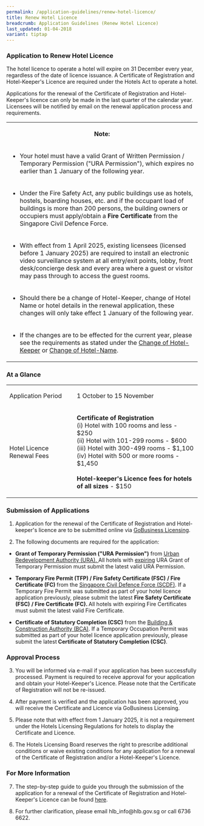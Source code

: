 ```yaml
---
permalink: /application-guidelines/renew-hotel-licence/
title: Renew Hotel Licence
breadcrumb: Application Guidelines (Renew Hotel Licence)
last_updated: 01-04-2018
variant: tiptap
---
```

<h3><strong>Application to Renew Hotel Licence</strong></h3>
<p>The hotel licence to operate a hotel will expire on 31 December every
year, regardless of the date of licence issuance. A Certificate of Registration
and Hotel-Keeper's Licence are required under the Hotels Act to operate
a hotel.</p>
<p>Applications for the renewal of the Certificate of Registration and Hotel-Keeper's
licence can only be made in the last quarter of the calendar year. Licensees
will be notified by email on the renewal application process and requirements.</p>
<table style="minWidth: 25px">
<colgroup>
<col>
</colgroup>
<tbody>
<tr>
<th rowspan="1" colspan="1">
<p>Note:</p>
</th>
</tr>
<tr>
<td rowspan="1" colspan="1">
<ul data-tight="true" class="tight">
<li>
<p>Your hotel must have a valid Grant of Written Permission / Temporary Permission
("URA Permission"), which expires no earlier than 1 January of the following
year.</p>
</li>
</ul>
</td>
</tr>
<tr>
<td rowspan="1" colspan="1">
<ul data-tight="true" class="tight">
<li>
<p>Under the Fire Safety Act, any public buildings use as hotels, hostels,
boarding houses, etc. and if the occupant load of buildings is more than
200 persons, the building owners or occupiers must apply/obtain a <strong>Fire Certificate</strong> from
the Singapore Civil Defence Force.</p>
</li>
</ul>
</td>
</tr>
<tr>
<td rowspan="1" colspan="1">
<ul data-tight="true" class="tight">
<li>
<p>With effect from 1 April 2025, existing licensees (licensed before 1 January
2025) are required to install an electronic video surveillance system at
all entry/exit points, lobby, front desk/concierge desk and every area
where a guest or visitor may pass through to access the guest rooms.</p>
</li>
</ul>
</td>
</tr>
<tr>
<td rowspan="1" colspan="1">
<ul data-tight="true" class="tight">
<li>
<p>Should there be a change of Hotel-Keeper, change of Hotel Name or hotel
details in the renewal application, these changes will only take effect
1 January of the following year.</p>
</li>
</ul>
</td>
</tr>
<tr>
<td rowspan="1" colspan="1">
<ul data-tight="true" class="tight">
<li>
<p>If the changes are to be effected for the current year, please see the
requirements as stated under the <a href="https://www.hlb.gov.sg/application-guidelines/change-of-hotel-keeper/" rel="noopener noreferrer nofollow" target="_blank">Change of Hotel-Keeper</a> or
<a href="https://www.hlb.gov.sg/application-guidelines/change-of-hotel-name/" rel="noopener noreferrer nofollow" target="_blank">Change of Hotel-Name</a>.</p>
</li>
</ul>
</td>
</tr>
</tbody>
</table>
<p></p>
<h3><strong>At a Glance</strong></h3>
<table style="minWidth: 50px">
<colgroup>
<col>
<col>
</colgroup>
<tbody>
<tr>
<td rowspan="1" colspan="1">
<p>Application Period</p>
</td>
<td rowspan="1" colspan="1">
<p>1 October to 15 November</p>
</td>
</tr>
<tr>
<td rowspan="1" colspan="1">
<p>Hotel Licence Renewal Fees</p>
</td>
<td rowspan="1" colspan="1">
<p><strong>Certificate of Registration</strong> 
<br>(i) Hotel with 100 rooms and less - $250
<br>(ii) Hotel with 101-299 rooms - $600
<br>(iii) Hotel with 300-499 rooms - $1,100
<br>(iv) Hotel with 500 or more rooms - $1,450
<br>
<br><strong>Hotel-keeper's Licence fees for hotels of all sizes</strong> -
$150
<br>
</p>
</td>
</tr>
</tbody>
</table>
<h3><strong>Submission of Applications</strong></h3>
<ol data-tight="true" class="tight">
<li>
<p>Application for the renewal of the Certificate of Registration and Hotel-keeper's
licence are to be submitted online via <a href="https://www.gobusiness.gov.sg/licences" rel="noopener noreferrer nofollow" target="_blank">GoBusiness Licensing</a>.</p>
</li>
<li>
<p>The following documents are required for the application:</p>
</li>
</ol>
<ul data-tight="true" class="tight">
<li>
<p><strong>Grant of Temporary Permission ("URA Permission")</strong> from
<a href="https://www.ura.gov.sg/" rel="noopener noreferrer nofollow" target="_blank"><u>Urban Redevelopment Authority (URA). </u>
</a>All hotels with <u>expiring</u> URA Grant of Temporary Permission must submit
the latest valid URA Permission.</p>
</li>
<li>
<p><strong>Temporary Fire Permit (TFP) / Fire Safety Certificate (FSC)</strong>  <strong>/ Fire Certificate (FC) </strong>from
the <a href="https://www.scdf.gov.sg/" rel="noopener noreferrer nofollow" target="_blank"><u>Singapore Civil Defence Force (SCDF)</u></a>.
If a Temporary Fire Permit was submitted as part of your hotel licence
application previously, please submit the latest <strong>Fire Safety Certificate (FSC)</strong>  <strong>/ Fire Certificate (FC). </strong>All
hotels with expiring Fire Certificates must submit the latest valid Fire
Certificate.</p>
</li>
<li>
<p><strong>Certificate of Statutory Completion (CSC)</strong> from the <a href="https://www.bca.gov.sg/" rel="noopener noreferrer nofollow" target="_blank"><u>Building &amp; Construction Authority (BCA)</u></a>.
If a Temporary Occupation Permit was submitted as part of your hotel licence
application previously, please submit the latest<strong> Certificate of Statutory Completion (CSC)</strong>.</p>
</li>
</ul>
<h3><strong>Approval Process</strong></h3>
<ol start="3" data-tight="true" class="tight">
<li>
<p>You will be informed via e-mail if your application has been successfully
processed. Payment is required to receive approval for your application
and obtain your Hotel-Keeper's Licence. Please note that the Certificate
of Registration will not be re-issued.</p>
</li>
<li>
<p>After payment is verified and the application has been approved, you will
receive the Certificate and Licence via GoBusiness Licensing.</p>
</li>
<li>
<p>Please note that with effect from 1 January 2025, it is not a requirement
under the Hotels Licensing Regulations for hotels to display the Certificate
and Licence.</p>
</li>
<li>
<p>The Hotels Licensing Board reserves the right to prescribe additional
conditions or waive existing conditions for any application for a renewal
of the Certificate of Registration and/or a Hotel-Keeper's Licence.</p>
</li>
</ol>
<h3><strong>For More Information</strong></h3>
<ol start="7" data-tight="true" class="tight">
<li>
<p>The step-by-step guide to guide you through the submission of the application
for a renewal of the Certificate of Registration and Hotel-Keeper's Licence
can be found <a href="/files/resources/guides/guide_licence_renewal_2025.pdf" rel="noopener noreferrer nofollow" target="_blank">here</a>.</p>
</li>
<li>
<p>For further clarification, please email hlb_info@hlb.gov.sg or call 6736
6622.</p>
</li>
</ol>
<p></p>